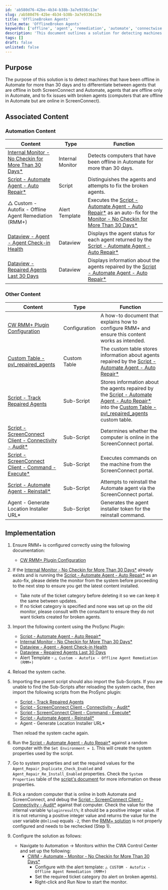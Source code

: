 ```yaml
---
id: 'ab580d76-42be-4b34-b38b-3a7e9336c13e'
slug: /ab580d76-42be-4b34-b38b-3a7e9336c13e
title: 'OfflineBroken Agents'
title_meta: 'OfflineBroken Agents'
keywords: ['offline', 'agent', 'remediation', 'automate', 'connectwise']
description: 'This document outlines a solution for detecting machines that have been offline in ConnectWise Automate for more than 30 days, differentiating between various agent statuses, and fixing issues with broken agents. It includes implementation steps and associated content for effective management of offline agents.'
tags: []
draft: false
unlisted: false
---
```


## Purpose

The purpose of this solution is to detect machines that have been offline in Automate for more than 30 days and to differentiate between agents that are offline in both ScreenConnect and Automate, agents that are offline only in Automate, and to fix issues with broken agents (computers that are offline in Automate but are online in ScreenConnect).

## Associated Content

### Automation Content

| Content | Type | Function |
| ------- | ---- | -------- |
| [Internal Monitor - No Checkin for More Than 30 Days*](/docs/4bc06cc4-3b78-452a-b602-063e57221234) | Internal Monitor | Detects computers that have been offline in Automate for more than 30 days. |
| [Script - Automate Agent - Auto Repair*](/docs/7c0947f0-306b-4ae0-9bd7-dd15dfb0008c) | Script | Distinguishes the agents and attempts to fix the broken agents. |
| △ Custom - Autofix - Offline Agent Remediation (RMM+) | Alert Template | Executes the [Script - Automate Agent - Auto Repair*](/docs/7c0947f0-306b-4ae0-9bd7-dd15dfb0008c) as an auto-fix for the [Monitor - No Checkin for More Than 30 Days*](/docs/4bc06cc4-3b78-452a-b602-063e57221234) |
| [Dataview - Agent - Agent Check-in Health](/docs/72e598df-0fcf-471d-9ee8-030986141642) | Dataview | Displays the agent status for each agent returned by the [Script - Automate Agent - Auto Repair*](/docs/7c0947f0-306b-4ae0-9bd7-dd15dfb0008c) |
| [Dataview - Repaired Agents Last 30 Days](/docs/cafd4aba-ae71-4098-bde5-52173cdc0427) | Dataview | Displays information about the agents repaired by the [Script - Automate Agent - Auto Repair*](/docs/7c0947f0-306b-4ae0-9bd7-dd15dfb0008c) |

### Other Content

| Content | Type | Function |
| ------- | ---- | -------- |
| [CW RMM+ Plugin Configuration](/docs/f99ddaae-0cb3-4941-b2aa-dc93671dd246) | Configuration | A how-to document that explains how to configure RMM+ and ensure this content works as intended. |
| [Custom Table - pvl_repaired_agents](/docs/1258c674-8d60-446d-a3c6-f3295ee682cf) | Custom Table | The custom table stores information about agents repaired by the [Script - Automate Agent - Auto Repair*](/docs/7c0947f0-306b-4ae0-9bd7-dd15dfb0008c) |
| [Script - Track Repaired Agents](/docs/1cfbe430-0cbd-4abf-861d-4884632b7705) | Sub-Script | Stores information about the agents repaired by the [Script - Automate Agent - Auto Repair*](/docs/7c0947f0-306b-4ae0-9bd7-dd15dfb0008c) into the [Custom Table - pvl_repaired_agents](/docs/1258c674-8d60-446d-a3c6-f3295ee682cf) custom table. |
| [Script - ScreenConnect Client - Connectivity - Audit*](/docs/18562eaa-d162-4362-98d3-4bbaa2922458) | Sub-Script | Determines whether the computer is online in the ScreenConnect portal. |
| [Script - ScreenConnect Client - Command - Execute*](/docs/b713bbc8-a1d9-4e08-ac77-d02b634569f6) | Sub-Script | Executes commands on the machine from the ScreenConnect portal. |
| [Script - Automate Agent - Reinstall*](/docs/567b8db7-a87a-45c1-a81a-b3178090fb52) | Sub-Script | Attempts to reinstall the Automate agent via the ScreenConnect portal. |
| Agent - Generate Location Installer URL* | Sub-Script | Generates the agent installer token for the reinstall command. |

## Implementation

1. Ensure RMM+ is configured correctly using the following documentation:
   - [CW RMM+ Plugin Configuration](/docs/f99ddaae-0cb3-4941-b2aa-dc93671dd246)

2. If the [Internal Monitor - No Checkin for More Than 30 Days*](/docs/4bc06cc4-3b78-452a-b602-063e57221234) already exists and is running the [Script - Automate Agent - Auto Repair*](/docs/7c0947f0-306b-4ae0-9bd7-dd15dfb0008c) as an auto-fix, please delete the monitor from the system before proceeding to the next step to ensure you get the latest content installed.
   - Take note of the ticket category before deleting it so we can keep it the same between updates.
   - If no ticket category is specified and none was set up on the old monitor, please consult with the consultant to ensure they do not want tickets created for broken agents.

3. Import the following content using the ProSync Plugin:
   - [Script - Automate Agent - Auto Repair*](/docs/7c0947f0-306b-4ae0-9bd7-dd15dfb0008c)
   - [Internal Monitor - No Checkin for More Than 30 Days*](/docs/4bc06cc4-3b78-452a-b602-063e57221234)
   - [Dataview - Agent - Agent Check-in Health](/docs/72e598df-0fcf-471d-9ee8-030986141642)
   - [Dataview - Repaired Agents Last 30 Days](/docs/cafd4aba-ae71-4098-bde5-52173cdc0427)
   - Alert Template - `△ Custom - Autofix - Offline Agent Remediation (RMM+)`

4. Reload the system cache.

5. Importing the parent script should also import the Sub-Scripts. If you are unable to find the Sub-Scripts after reloading the system cache, then import the following scripts from the ProSync plugin:
   - [Script - Track Repaired Agents](/docs/1cfbe430-0cbd-4abf-861d-4884632b7705)
   - [Script - ScreenConnect Client - Connectivity - Audit*](/docs/18562eaa-d162-4362-98d3-4bbaa2922458)
   - [Script - ScreenConnect Client - Command - Execute*](/docs/b713bbc8-a1d9-4e08-ac77-d02b634569f6)
   - [Script - Automate Agent - Reinstall*](/docs/567b8db7-a87a-45c1-a81a-b3178090fb52)
   - Agent - Generate Location Installer URL*

   Then reload the system cache again.

6. Run the [Script - Automate Agent - Auto Repair*](/docs/7c0947f0-306b-4ae0-9bd7-dd15dfb0008c) against a random computer with the `Set Environment = 1`. This will create the system properties used by the script.

7. Go to system properties and set the required values for the `Agent_Repair_Duplicate_Check_Enabled` and `Agent_Repair_Re_Install_Enabled` properties. Check the `System Properties` table of the [script's document](/docs/7c0947f0-306b-4ae0-9bd7-dd15dfb0008c) for more information on these properties.

8. Pick a random computer that is online in both Automate and ScreenConnect, and debug the [Script - ScreenConnect Client - Connectivity - Audit*](/docs/18562eaa-d162-4362-98d3-4bbaa2922458) against that computer. Check the value for the internal variable `%pluginresult%`; it should be a positive integer value. If it is not returning a positive integer value and returns the value for the user variable `@Online@` equals `-2`, then the [RMM+ solution](/docs/f99ddaae-0cb3-4941-b2aa-dc93671dd246) is not properly configured and needs to be rechecked (Step 1).

9. Configure the solution as follows:
   - Navigate to Automation → Monitors within the CWA Control Center and set up the following:
     - [CWM - Automate - Monitor - No Checkin for More Than 30 Days*](/docs/4bc06cc4-3b78-452a-b602-063e57221234)
       - Configure with the alert template: `△ CUSTOM - Autofix - Offline Agent Remediation (RMM+)`
       - Set the required ticket category (to alert on broken agents).
       - Right-click and Run Now to start the monitor.

